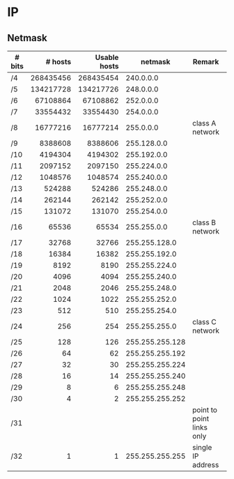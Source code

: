 IP
==

Netmask
-------


| # bits | # hosts   | Usable hosts | netmask         | Remark                    | Cisco mask        |
| ------ | ---------:| ------------:| --------------- | ------------------------- | ----------------- |
| /4     | 268435456 | 268435454    | 240.0.0.0       |                           | 15.255.255.255    |
| /5     | 134217728 | 134217726    | 248.0.0.0       |                           | 7.255.255.255     |
| /6     | 67108864  | 67108862     | 252.0.0.0       |                           | 3.255.255.255     |
| /7     | 33554432  | 33554430     | 254.0.0.0       |                           | 1.255.255.255     |
| /8     | 16777216  | 16777214     | 255.0.0.0       | class A network           | 0.255.255.255     |
| /9     | 8388608   | 8388606      | 255.128.0.0     |                           | 0.127.255.255     |
| /10    | 4194304   | 4194302      | 255.192.0.0     |                           | 0.63.255.255      |
| /11    | 2097152   | 2097150      | 255.224.0.0     |                           | 0.31.255.255      |
| /12    | 1048576   | 1048574      | 255.240.0.0     |                           | 0.15.255.255      |
| /13    | 524288    | 524286       | 255.248.0.0     |                           | 0.7.255.255       |
| /14    | 262144    | 262142       | 255.252.0.0     |                           | 0.3.255.255       |
| /15    | 131072    | 131070       | 255.254.0.0     |                           | 0.1.255.255       |
| /16    | 65536     | 65534        | 255.255.0.0     | class B network           | 0.0.255.255       |
| /17    | 32768     | 32766        | 255.255.128.0   |                           | 0.0.127.255       |
| /18    | 16384     | 16382        | 255.255.192.0   |                           | 0.0.63.255        |
| /19    | 8192      | 8190         | 255.255.224.0   |                           | 0.0.31.255        |
| /20    | 4096      | 4094         | 255.255.240.0   |                           | 0.0.15.255        |
| /21    | 2048      | 2046         | 255.255.248.0   |                           | 0.0.7.255         |
| /22    | 1024      | 1022         | 255.255.252.0   |                           | 0.0.3.255         |
| /23    | 512       | 510          | 255.255.254.0   |                           | 0.0.1.255         |
| /24    | 256       | 254          | 255.255.255.0   | class C network           | 0.0.0.255         |
| /25    | 128       | 126          | 255.255.255.128 |                           | 0.0.0.127         |
| /26    | 64        | 62           | 255.255.255.192 |                           | 0.0.0.63          |
| /27    | 32        | 30           | 255.255.255.224 |                           | 0.0.0.31          |
| /28    | 16        | 14           | 255.255.255.240 |                           | 0.0.0.15          |
| /29    | 8         | 6            | 255.255.255.248 |                           | 0.0.0.7           |
| /30    | 4         | 2            | 255.255.255.252 |                           | 0.0.0.3           |
| /31    |           |              |                 | point to point links only |                   |
| /32    | 1         | 1            | 255.255.255.255 | single IP address         | use host notation |


